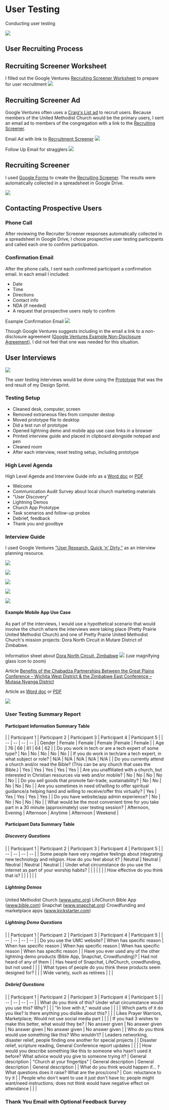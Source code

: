 # User Testing

Conducting user testing

![](user-testing/conducting-user-testing.jpg)

## User Recruiting Process

## Recruiting Screener Worksheet

I filled out the Google Ventures [Recruiting Screener Worksheet](http://www.gv.com/wp-content/uploads/2014/07/Google-Ventures-Research-Sprint-Screener-Worksheet.pdf) to prepare for user recruitment
![](user-testing/recruiting-screener-worksheet.jpg)

## Recruiting Screener Ad
Google Ventures often uses a [Craig's List ad](http://www.gv.com/wp-content/uploads/2014/07/Google-Ventures-Research-Sprint-Sample-Craigslist-ad.png) to recruit users. Because members of the United Methodist Church would be the primary users, I sent an email ad to members of the congregation with a link to the [Recruiting Screener](https://docs.google.com/forms/d/16BgZQXq5FDxPuzamTADUWCKCPkizIKzR7now_lNrozM/viewform?usp=send_form). 

Email Ad with link to [Recruitment Screener](https://docs.google.com/forms/d/16BgZQXq5FDxPuzamTADUWCKCPkizIKzR7now_lNrozM/viewform?usp=send_form)
![](user-testing/user-testing-email.jpg)

Follow Up Email for stragglers
![](user-testing/user-testing-email-follow-up.jpg)

## Recruiting Screener
I used [Google Forms](https://support.google.com/docs/answer/87809?hl=en) to create the [Recruiting Screener](https://docs.google.com/forms/d/16BgZQXq5FDxPuzamTADUWCKCPkizIKzR7now_lNrozM/viewform?usp=send_form). The results were automatically collected in a spreadsheet in Google Drive. 

[![](user-testing/recruiter-screener-live.jpg)](https://docs.google.com/forms/d/16BgZQXq5FDxPuzamTADUWCKCPkizIKzR7now_lNrozM/viewform?usp=send_form)

## Contacting Prospective Users

### Phone Call
After reviewing the Recruiter Screener responses automatically collected in a spreadsheet in Google Drive, I chose prospective user testing participants and called each one to confirm participation. 

### Confirmation Email

After the phone calls, I sent each confirmed participant a confirmation email. In each email I included:

* Date
* Time
* Directions
* Contact info
* NDA (if needed)
* A request that prospective users reply to confirm

Example Confirmation Email
![](user-testing/user-testing-confirmation-email.jpg)

Though Google Ventures suggests including in the email a link to a non-disclosure agreement ([Google Ventures Example Non-Disclosure Agreement](http://www.gv.com/wp-content/uploads/2014/07/Google-Ventures-Research-Sprint-Sample-NDA.pdf)), I did not feel that one was needed for this situation. 

## User Interviews

![](user-testing/do-not-disturb-sign.jpg)

The user testing interviews would be done using the [Prototype](prototype.md) that was the end result of my Design Sprint. 

### Testing Setup

* Cleaned desk, computer, screen
* Removed extraneous files from computer destop 
* Moved prototype file to desktop
* Did a test run of prototype
* Opened lightning demo and mobile app use case links in a browser
* Printed interview guide and placed in clipboard alongside notepad and pen
* Cleaned room
* After each interview, reset testing setup, including prototype

### High Level Agenda 

High Level Agenda and Interview Guide info as a [Word doc](https://drive.google.com/file/d/0B02bpu7HZwJRSkh5bGVzVXZTQ28/view?usp=sharing) or [PDF](https://drive.google.com/file/d/0B02bpu7HZwJRaWN1UEdVNU1hMkk/view?usp=sharing)

* Welcome
* Communication Audit Survey about local church marketing materials
* "User Discovery"
* Lightning Demos
* Church App Prototype
* Task scenarios and follow-up probes
* Debrief, feedback
* Thank you and goodbye

### Interview Guide 

I used Google Ventures ["User Research, Quick 'n' Dirty,"](http://www.gv.com/wp-content/uploads/2013/02/User-Research-Workshop_Google-Ventures_Feb2013.pdf) as an interview planning resource.

![](user-testing/interview-worksheet-1.jpg)

![](user-testing/interview-worksheet-2.jpg)

![](user-testing/interview-worksheet-3.jpg)

![](user-testing/interview-worksheet-4.jpg)

![](user-testing/interview-worksheet-5.jpg)

#### Example Mobile App Use Case

As part of the interviews, I would use a hypothetical scenario that would involve the church where the interviews were taking place (Pretty Prairie United Methodist Church) and one of Pretty Prairie United Methodist Church's mission projects: Dora North Circuit in Mutare District of Zimbabwe. 

Information sheet about [Dora North Circuit, Zimbabwe](https://drive.google.com/file/d/0B02bpu7HZwJRM2UyVXpRcm9hMkE/view?usp=sharing)
[![](user-testing/dora-north-mission.jpg)](https://drive.google.com/file/d/0B02bpu7HZwJRM2UyVXpRcm9hMkE/view?usp=sharing) (use magnifying glass icon to zoom)

Article [Benefits of the Chabadza Partnerships Between the Great Plains Conference – Wichita West District & the Zimbabwe East Conference – Mutasa Nyanga District](http://www.greatplainsumc.org/newsdetail/1095566)

Article as [Word doc](https://drive.google.com/file/d/0B02bpu7HZwJRSDhTdXp3akUyX28/view?usp=sharing) or [PDF](https://drive.google.com/file/d/0B02bpu7HZwJRLW8yVG1iMnNiaDQ/view?usp=sharing)

![](user-testing/interview-worksheet-6.jpg)

### User Testing Summary Report

#### Participant Information Summary Table

|  | Participant 1 | Participant 2 | Participant 3 | Participant 4 | Participant 5 | 
| -- | -- | -- | -- |
| Gender | Female | Female | Female |Female | Female | 
| Age | 76 | 66 | 61 | 64 | 62 | 
| Do you work in tech or are a tech expert of some type? | No  | No  | No  | No | No | 
| If you do work in tech/are a tech expert, in what subject or role? | N/A  | N/A  | N/A  | N/A | N/A | 
| Do you currently attend a church and/or read the Bible? (This can be any church that uses the Bible.) | Yes  | Yes  | Yes  | Yes | Yes | 
| Are you unaffiliated with a church, but interested in Christian resources via web and/or mobile? | No  | No  | No  | No | No |
| Do you sell goods that promote fair-trade, sustainability?  | No  | No  | No  | No | No |
| Are you sometimes in need of/willing to offer spiritual guidance/a helping hand and willing to receive/offer this virtually? | Yes  | Yes  | Yes  | Yes | Yes | 
| Do you have website/app admin experience? | No  | No  | No  | No | No |
| What would be the most convenient time for you take part in a 30 minute (approximately)  user testing session? | Afternoon, Evening  | Afternoon  | Anytime  | Afternoon | Weekend |

#### Participant Data Summary Table

##### Discovery Questions

|  | Participant 1 | Participant 2 | Participant 3 | Participant 4 | Participant 5 | 
| -- | -- | -- | -- |
| Some people have very negative feelings about integrating new technology and religion. How do you feel about it? | Neutral | Neutral | Neutral | Neutral | Neutral |
| Under what circumstance do you use the internet as part of your worship habits? |  |  |  |  |  |
| How effective do you think that is? |  |  |  |  |  |

##### Lightning Demos
United Methodist Church (www.umc.org)
LifeChurch Bible App (www.bible.com)
Snapchat (www.snapchat.org)
Crowdfunding and marketplace apps (www.kickstarter.com)

##### Lightning Demo Questions

|  | Participant 1 | Participant 2 | Participant 3 | Participant 4 | Participant 5 | 
| -- | -- | -- | -- |
| Do you use the UMC website? | When has specific reason | When has specific reason | When has specific reason | When has specific reason | When has specific reason |
| Have you ever used any of the other lightning demo products (Bible App, Snapchat, Crowdfunding)? | Had not heard of any of them |  | Has heard of Snapchat, LifeChurch, crowdfunding, but not used |  |  |
| What types of people do you think these products seem designed for? |  |  | Wide variety, such as retirees |  |  |

##### Debrief Questions

|  | Participant 1 | Participant 2 | Participant 3 | Participant 4 | Participant 5 | 
| -- | -- | -- | -- |
| What do you think of this? Under what circumstance would you use this? Why?  |  |  | "In love with it," would use |  |  |
| Which parts of it do you like? Is there anything you dislike about this?  |  |  | Likes Prayer Warriors, Marketplace; Would not use social media part |  |  |
| If you had 3 wishes to make this better, what would they be? | No answer given | No answer given | No answer given | No answer given | No answer given |
| Who do you think would use something like this? Who wouldn’t?   | Leaders networking, disaster relief, people finding one another for special projects |  | Disaster relief, scripture reading, General Conference report updates |  |  |
| How would you describe something like this to someone who hasn’t used it before? What advice would you give to someone trying it?   | General description | "Church at your fingertips" | General description  | General description  | General description |
| What do you think would happen if... ? What questions does it raise? What are the pros/cons? | Con: reluctance to try it |  | People who don't want to use it just don't have to; people might want/need instructions; does not think would have negative effect on attendance |  |  |

### Thank You Email with Optional Feedback Survey
